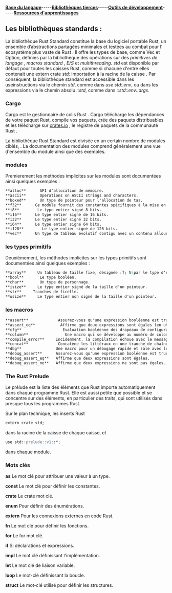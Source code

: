 [**Base du langage**](https://uvsq21807686.github.io/RUST)-----[**Bibliothèques tierces**](https://uvsq21807686.github.io/RUST/trc)-----[**Outils de développement**](https://uvsq21807686.github.io/RUST/index2)-----[**Ressources d'apprentissages**](https://uvsq21807686.github.io/RUST/rsc)  

## Les bibliothèques standards :

La bibliothèque Rust Standard constitue la base du logiciel portable Rust, un ensemble d’abstractions partagées minimales et testées au combat pour l’ écosystème plus vaste de Rust . Il offre les types de base, comme Vec et  Option, définies par la bibliothèque des opérations sur des _primitives de langage_ ,  _macros standard_ , _E/S_ et _multithreading_.
_std_ est disponible par défaut pour toutes les caisses Rust, comme si chacune d'entre elles contenait une extern crate _std;_ importation à la racine de la caisse . Par conséquent, la bibliothèque standard est accessible dans les useinstructions via le chemin _std_, comme dans _use std::env_, ou dans les expressions via le chemin absolu _::std_, comme dans _::std::env::args_.

### Cargo

Cargo est le gestionnaire de colis Rust . Cargo télécharge les dépendances de votre paquet Rust, compile vos paquets, crée des paquets distribuables et les télécharge sur [crates.io](https://crates.io/) , le registre de paquets de la communauté Rust . 


La bibliothèque Rust Standard est divisée en un certain nombre de modules ciblés, .  La documentation des modules comprend généralement une vue d'ensemble du module ainsi que des exemples.


### modules

 Premierement les méthodes implicites sur les modules  sont documentées ainsi quelques exemples :
```markdown
**alloc**	   API d'allocation de mémoire.
**ascii**	   Operations on ASCII strings and characters.
**boxed**	   Un type de pointeur pour l'allocation de tas.
**f32**	     Ce module fournit des constantes spécifiques à la mise en œuvre du f32type de données à virgule flottante.
**i8**	      Le type entier signé 8 bits.
**i16**	     Le type entier signé de 16 bits.
**i32**	     Le type entier signé 32 bits.
**i64**	     Le type entier signé 64 bits.
**i128**	    Le type entier signé de 128 bits.
**vec**	     Un type de tableau évolutif contigu avec un contenu alloué par tas, écrit Vec<T>

```

### les types primitifs
Deuxièmement, les méthodes implicites sur les types primitifs sont documentées ainsi quelques exemples :

```markdown
**array**	  Un tableau de taille fixe, désignée [T; N]par le type d'élément, Tet la taille constante non négative de la compilation, N.
**bool**	   Le type booléen.
**char**	   Un type de personnage.
**isize**	  Le type entier signé de la taille d'un pointeur.
**str**	    Tranches de ficelle.
**usize**	  Le type entier non signé de la taille d'un pointeur.

```

### les macros
 ```markdown
**assert**	           Assurez-vous qu'une expression booléenne est trueà l'exécution.
**assert_eq**	        Affirme que deux expressions sont égales (en utilisant PartialEq).
**cfg**		             Evaluation booléenne des drapeaux de configuration, à la compilation.
**column**		          Une macro qui se développe au numéro de colonne sur lequel elle a été appelée.
**compile_error**     Incidemment, la compilation échoue avec le message d’erreur donné lorsqu’elle est rencontrée.
**concat**	           Concatène les littéraux en une tranche de chaîne statique.
**dbg**	              Une macro pour un débogage rapide et sale avec lequel vous pouvez inspecter la valeur d'une expression donnée
**debug_assert**      Assurez-vous qu'une expression booléenne est trueà l'exécution.
**debug_assert_eq**	  Affirme que deux expressions sont égales.
**debug_assert_ne**	  Affirme que deux expressions ne sont pas égales.
 
 ```
 
### The Rust Prelude
Le prélude est la liste des éléments que Rust importe automatiquement dans chaque programme Rust. Elle est aussi petite que possible et se concentre sur des éléments, en particulier des traits, qui sont utilisés dans presque tous les programmes Rust.

Sur le plan technique, les inserts Rust

 ```markdown
 extern crate std;
  ```
  
  dans la racine de la caisse de chaque caisse, et
  
  ```markdown
 use std::prelude::v1::*;
  ```
  
  dans chaque module.
  
  
  ### Mots clés
  
**as**	       Le mot clé pour attribuer une valeur à un type.

**const**	    Le mot clé pour définir les constantes.

**crate**	    Le crate mot clé.

**enum**	     Pour définir des énumérations.

**extern**    Pour les connexions externes en code Rust.

**fn**	       Le mot clé pour définir les fonctions.

**for**	      Le for mot clé.

**if**	    Si déclarations et expressions.

**impl**	  Le mot clé définissant l'implémentation.

**let**	    Le mot clé de liaison variable.

**loop**	  Le mot-clé définissant la boucle.

**struct**	Le mot-clé utilisé pour définir les structures.
